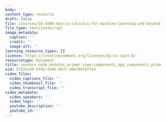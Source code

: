 ```yaml
---
body: ''
content_type: resource
draft: false
file: /courses/18-s096-matrix-calculus-for-machine-learning-and-beyond-january-iap-2022/vendors-node_modules_primer_view-components_app_components_primer_primer_js-node_modules_gith-e7a013-c9086b575332.js
file_type: text/javascript
image_metadata:
  caption: ''
  credit: ''
  image-alt: ''
learning_resource_types: []
license: https://creativecommons.org/licenses/by-nc-sa/4.0/
resourcetype: Document
title: vendors-node_modules_primer_view-components_app_components_primer_primer_js-node_modules_gith-e7a013-c9086b575332.js
uid: 57d31c49-6f42-434b-9b7c-49e76efd77e3
video_files:
  video_captions_file: ''
  video_thumbnail_file: ''
  video_transcript_file: ''
video_metadata:
  video_speakers: ''
  video_tags: ''
  youtube_description: ''
  youtube_id: ''
---
```

